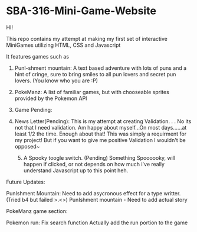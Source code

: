# SBA-316-Mini-Game-Website

HI!

This repo contains my attempt at making my first set of interactive MiniGames
utilizing HTML, CSS and Javascript

It features games such as

1. PunI-shment mountain:
   A text based adventure with lots of puns and a hint of cringe, sure to bring smiles to all
   pun lovers and secret pun lovers. (You know who you are :P)

2. PokeManz: A list of familiar games, but with chooseable sprites provided by the Pokemon API

3. Game Pending:

4. News Letter(Pending):
   This is my attempt at creating Validation. . .
   No its not that I need validation. Am happy about myself...On most days......at least 1/2 the time.
   Enough about that!
   This was simply a requirment for my project!
   But if you want to give me positive Validation I wouldn't be opposed~

   5. A Spooky toogle switch. (Pending)
      Something Spoooooky, will happen if clicked, or not
      depends on how much i've really understand Javascript up to this point heh.

Future Updates:

PunIshment Mountain:
Need to add asycronous effect for a type writter. (Tried b4 but failed >.<>)
PunIshment mountain - Need to add actual story

PokeManz game section:

Pokemon run:
Fix search function
Actually add the run portion to the game
